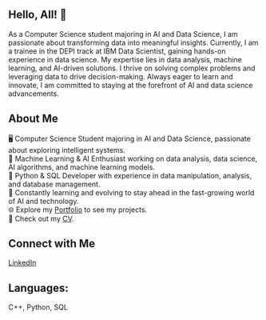 ## Hello, All! 👋
As a Computer Science student majoring in AI and Data Science, I am passionate about transforming data into meaningful insights. Currently, I am a trainee in the DEPI track at IBM Data Scientist, gaining hands-on experience in data science. My expertise lies in data analysis, machine learning, and AI-driven solutions. I thrive on solving complex problems and leveraging data to drive decision-making. Always eager to learn and innovate, I am committed to staying at the forefront of AI and data science advancements.


## About Me
🖥️ Computer Science Student majoring in AI and Data Science, passionate about exploring intelligent systems.<br>
🤖 Machine Learning & AI Enthusiast working on data analysis, data science, AI algorithms, and machine learning models.<br>
🐍 Python & SQL Developer with experience in data manipulation, analysis, and database management.<br>
🌟 Constantly learning and evolving to stay ahead in the fast-growing world of AI and technology.<br>
🌐 Explore my [Portfolio](https://www.canva.com/design/DAGe5PMVPaQ/EaMVNlkMW0t8uRwMDAHrfg/edit?utm_content=DAGe5PMVPaQ&utm_campaign=designshare&utm_medium=link2&utm_source=sharebutton) to see my projects.<br>
📄 Check out my [CV](https://drive.google.com/file/d/1qCwhoCb5ePsP_wmDScdev_OZjkSwfFck/view?usp=drive_link).<br>

## Connect with Me
[LinkedIn](https://www.linkedin.com/in/heba-ahmed-a00b32350?utm_source=share&utm_campaign=share_via&utm_content=profile&utm_medium=android_app)<br>

## Languages:
C++, Python, SQL
